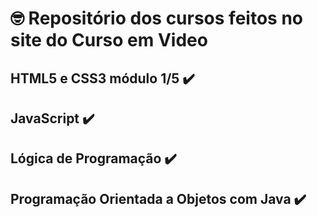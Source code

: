 # 🤓 Repositório dos cursos feitos no site do Curso em Video 
## HTML5 e CSS3 módulo 1/5 ✔️
## JavaScript  ✔️
## Lógica de Programação ✔️
## Programação Orientada a Objetos com Java ✔️


